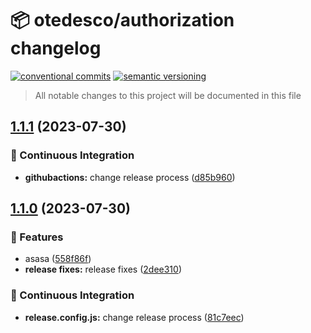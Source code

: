 # 📦 otedesco/authorization changelog

[![conventional commits](https://img.shields.io/badge/conventional%20commits-1.0.0-yellow.svg)](https://conventionalcommits.org)
[![semantic versioning](https://img.shields.io/badge/semantic%20versioning-2.0.0-green.svg)](https://semver.org)

> All notable changes to this project will be documented in this file

## [1.1.1](https://github.com/otedesco/authorization/compare/v1.1.0...v1.1.1) (2023-07-30)


### 🔁 Continuous Integration

* **githubactions:** change release process ([d85b960](https://github.com/otedesco/authorization/commit/d85b960ebe57cb2e050d997f8585cedd8b0bcbb8))

## [1.1.0](https://github.com/otedesco/authorization/compare/v1.0.0...v1.1.0) (2023-07-30)


### 🍕 Features

* asasa ([558f86f](https://github.com/otedesco/authorization/commit/558f86f7a67487969d362da59363ba1afbd44a67))
* **release fixes:** release fixes ([2dee310](https://github.com/otedesco/authorization/commit/2dee31078bcca50ac0e1cdfe44996110c1f08936))


### 🔁 Continuous Integration

* **release.config.js:** change release process ([81c7eec](https://github.com/otedesco/authorization/commit/81c7eeca97856a375b7fd1b09f795b9c87a0424c))
